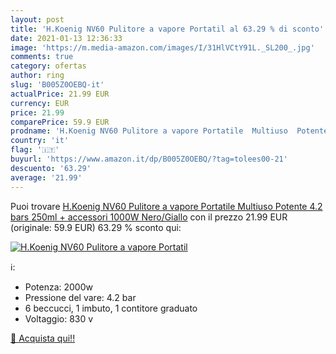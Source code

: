 ```yaml
---
layout: post
title: 'H.Koenig NV60 Pulitore a vapore Portatil al 63.29 % di sconto'
date: 2021-01-13 12:36:33
image: 'https://m.media-amazon.com/images/I/31HlVCtY91L._SL200_.jpg'
comments: true
category: ofertas
author: ring
slug: 'B005Z0OEBQ-it'
actualPrice: 21.99 EUR
currency: EUR
price: 21.99
comparePrice: 59.9 EUR
prodname: 'H.Koenig NV60 Pulitore a vapore Portatile  Multiuso  Potente 4.2 bars  250ml + accessori 1000W  Nero/Giallo'
country: 'it'
flag: '🇮🇹'
buyurl: 'https://www.amazon.it/dp/B005Z0OEBQ/?tag=tolees00-21'
descuento: '63.29'
average: '21.99'
---
```


Puoi trovare [H.Koenig NV60 Pulitore a vapore Portatile  Multiuso  Potente 4.2 bars  250ml + accessori 1000W  Nero/Giallo](https://www.amazon.it/dp/B005Z0OEBQ/?tag=tolees00-21) con il prezzo 21.99 EUR (originale: 59.9 EUR) 63.29 % sconto qui:

[![H.Koenig NV60 Pulitore a vapore Portatil](https://m.media-amazon.com/images/I/31HlVCtY91L._SL200_.jpg)](https://www.amazon.it/dp/B005Z0OEBQ/?tag=tolees00-21)

ℹ️:

- Potenza: 2000w
- Pressione del vare: 4.2 bar
- 6 beccucci, 1 imbuto, 1 contitore graduato
- Voltaggio: 830 v

[🛒 Acquista qui!!](https://www.amazon.it/dp/B005Z0OEBQ/?tag=tolees00-21)
